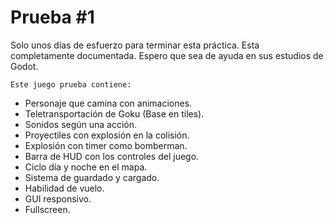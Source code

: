 # Prueba #1

Solo unos días de esfuerzo para terminar esta práctica. Esta completamente documentada. Espero que sea de ayuda en sus estudios de Godot.

```Este juego prueba contiene:```
- Personaje que camina con animaciones.
- Teletransportación de Goku (Base en tiles).
- Sonidos según una acción.
- Proyectiles con explosión en la colisión.
- Explosión con timer como bomberman.
- Barra de HUD con los controles del juego.
- Ciclo día y noche en el mapa.
- Sistema de guardado y cargado.
- Habilidad de vuelo.
- GUI responsivo.
- Fullscreen.
